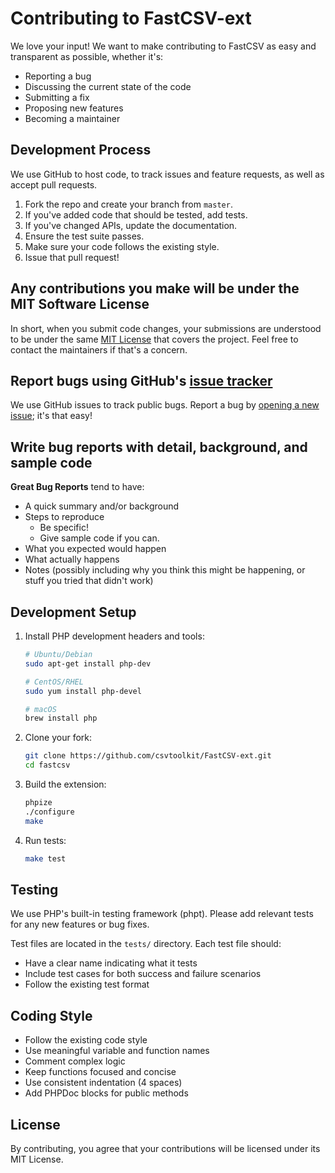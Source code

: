 # Contributing to FastCSV-ext

We love your input! We want to make contributing to FastCSV as easy and transparent as possible, whether it's:

- Reporting a bug
- Discussing the current state of the code
- Submitting a fix
- Proposing new features
- Becoming a maintainer

## Development Process

We use GitHub to host code, to track issues and feature requests, as well as accept pull requests.

1. Fork the repo and create your branch from `master`.
2. If you've added code that should be tested, add tests.
3. If you've changed APIs, update the documentation.
4. Ensure the test suite passes.
5. Make sure your code follows the existing style.
6. Issue that pull request!

## Any contributions you make will be under the MIT Software License

In short, when you submit code changes, your submissions are understood to be under the same [MIT License](LICENSE) that covers the project. Feel free to contact the maintainers if that's a concern.

## Report bugs using GitHub's [issue tracker](https://github.com/csvtoolkit/FastCSV-ext/issues)

We use GitHub issues to track public bugs. Report a bug by [opening a new issue](https://github.com/csvtoolkit/FastCSV-ext/issues/new); it's that easy!

## Write bug reports with detail, background, and sample code

**Great Bug Reports** tend to have:

- A quick summary and/or background
- Steps to reproduce
  - Be specific!
  - Give sample code if you can.
- What you expected would happen
- What actually happens
- Notes (possibly including why you think this might be happening, or stuff you tried that didn't work)

## Development Setup

1. Install PHP development headers and tools:
   ```bash
   # Ubuntu/Debian
   sudo apt-get install php-dev

   # CentOS/RHEL
   sudo yum install php-devel

   # macOS
   brew install php
   ```

2. Clone your fork:
   ```bash
   git clone https://github.com/csvtoolkit/FastCSV-ext.git
   cd fastcsv
   ```

3. Build the extension:
   ```bash
   phpize
   ./configure
   make
   ```

4. Run tests:
   ```bash
   make test
   ```

## Testing

We use PHP's built-in testing framework (phpt). Please add relevant tests for any new features or bug fixes.

Test files are located in the `tests/` directory. Each test file should:
- Have a clear name indicating what it tests
- Include test cases for both success and failure scenarios
- Follow the existing test format

## Coding Style

- Follow the existing code style
- Use meaningful variable and function names
- Comment complex logic
- Keep functions focused and concise
- Use consistent indentation (4 spaces)
- Add PHPDoc blocks for public methods

## License

By contributing, you agree that your contributions will be licensed under its MIT License. 